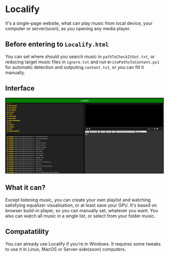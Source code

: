 Localify
=======

It's a single-page website, what can play music from local device, your computer or server(soon), as you opening any media player.

Before entering to `Localify.html`
-----------------

You can set where should you search music in `pathToCheckItOut.txt`, or reducing target music files in `ignore.txt` and run `WritePathsToContent.ps1` for automatic detection and outputing `content.txt`, or you can fill it manually.

Interface
-----------------

![screenshot.png](screenshot.png)

What it can?
-----------------

Except listening music, you can create your own playlist and watching satisfying equalizer visualisation, or at least save your GPU. It's based on browser build-in player, so you can manually set, whatever you want. You also can watch all music in a single list, or select from your folder music.

Compatatility
----------------

You can already use Localify if you're in Windows.
It requires some tweaks to use it in Linux, MacOS or Server-side(soon) computers.
